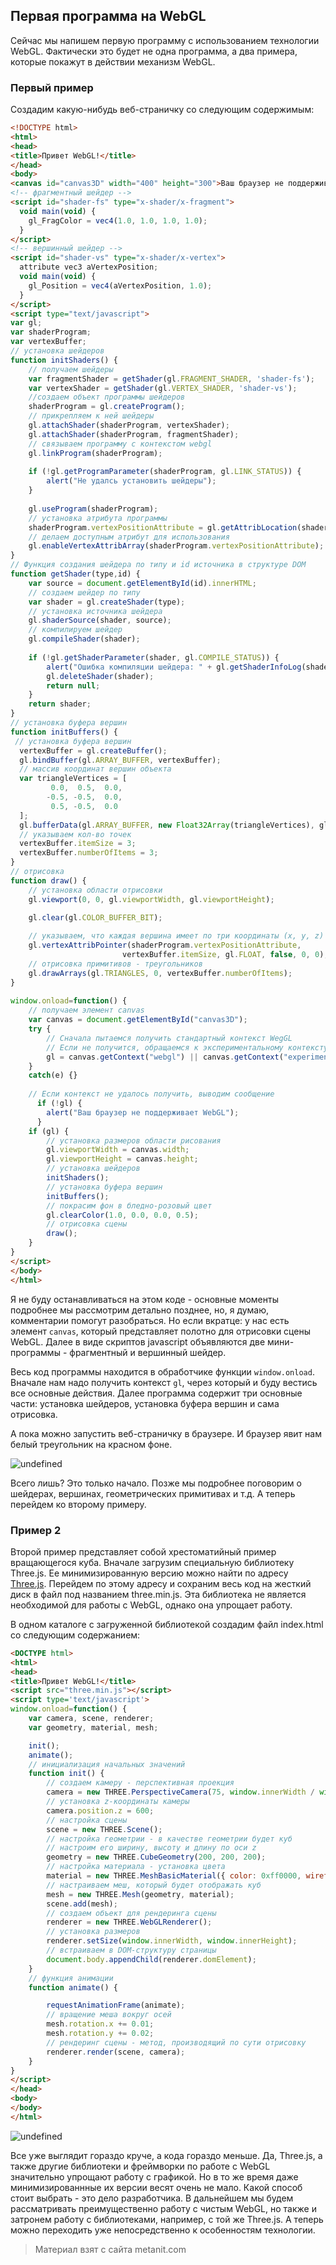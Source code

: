 ## Первая программа на WebGL

Сейчас мы напишем первую программу с использованием технологии WebGL. Фактически это будет не одна программа, а два примера, которые покажут в действии механизм WebGL.

### Первый пример

Создадим какую-нибудь веб-страничку со следующим содержимым:

```html
<!DOCTYPE html>
<html>
<head>
<title>Привет WebGL!</title>
</head>
<body>
<canvas id="canvas3D" width="400" height="300">Ваш браузер не поддерживает элемент canvas</canvas>
<!-- фрагментный шейдер -->
<script id="shader-fs" type="x-shader/x-fragment">
  void main(void) {
    gl_FragColor = vec4(1.0, 1.0, 1.0, 1.0);
  }
</script>
<!-- вершинный шейдер -->
<script id="shader-vs" type="x-shader/x-vertex">
  attribute vec3 aVertexPosition;
  void main(void) {
    gl_Position = vec4(aVertexPosition, 1.0);
  }
</script>
<script type="text/javascript">
var gl;
var shaderProgram;
var vertexBuffer;
// установка шейдеров
function initShaders() {
    // получаем шейдеры
    var fragmentShader = getShader(gl.FRAGMENT_SHADER, 'shader-fs');
    var vertexShader = getShader(gl.VERTEX_SHADER, 'shader-vs');
    //создаем объект программы шейдеров
    shaderProgram = gl.createProgram();
    // прикрепляем к ней шейдеры
    gl.attachShader(shaderProgram, vertexShader);
    gl.attachShader(shaderProgram, fragmentShader);
    // связываем программу с контекстом webgl
    gl.linkProgram(shaderProgram);
     
    if (!gl.getProgramParameter(shaderProgram, gl.LINK_STATUS)) {
        alert("Не удалсь установить шейдеры");
    }
     
    gl.useProgram(shaderProgram);
    // установка атрибута программы
    shaderProgram.vertexPositionAttribute = gl.getAttribLocation(shaderProgram, "aVertexPosition");
    // делаем доступным атрибут для использования
    gl.enableVertexAttribArray(shaderProgram.vertexPositionAttribute);
}
// Функция создания шейдера по типу и id источника в структуре DOM
function getShader(type,id) {
    var source = document.getElementById(id).innerHTML;
    // создаем шейдер по типу
    var shader = gl.createShader(type);
    // установка источника шейдера
    gl.shaderSource(shader, source);
    // компилируем шейдер
    gl.compileShader(shader);
  
    if (!gl.getShaderParameter(shader, gl.COMPILE_STATUS)) {
        alert("Ошибка компиляции шейдера: " + gl.getShaderInfoLog(shader));
        gl.deleteShader(shader);   
        return null;
    }
    return shader;  
}
// установка буфера вершин 
function initBuffers() {
 // установка буфера вершин
  vertexBuffer = gl.createBuffer();
  gl.bindBuffer(gl.ARRAY_BUFFER, vertexBuffer);
  // массив координат вершин объекта
  var triangleVertices = [
         0.0,  0.5,  0.0,
        -0.5, -0.5,  0.0,
         0.5, -0.5,  0.0
  ];
  gl.bufferData(gl.ARRAY_BUFFER, new Float32Array(triangleVertices), gl.STATIC_DRAW);
  // указываем кол-во точек
  vertexBuffer.itemSize = 3;
  vertexBuffer.numberOfItems = 3;
}
// отрисовка 
function draw() {    
    // установка области отрисовки
    gl.viewport(0, 0, gl.viewportWidth, gl.viewportHeight);

    gl.clear(gl.COLOR_BUFFER_BIT);
  
    // указываем, что каждая вершина имеет по три координаты (x, y, z)
    gl.vertexAttribPointer(shaderProgram.vertexPositionAttribute, 
                         vertexBuffer.itemSize, gl.FLOAT, false, 0, 0);
    // отрисовка примитивов - треугольников          
    gl.drawArrays(gl.TRIANGLES, 0, vertexBuffer.numberOfItems);
}
 
window.onload=function() {
    // получаем элемент canvas
    var canvas = document.getElementById("canvas3D");
    try {
        // Сначала пытаемся получить стандартный контекст WegGL
        // Если не получится, обращаемся к экспериментальному контексту
        gl = canvas.getContext("webgl") || canvas.getContext("experimental-webgl");
    }
    catch(e) {}
  
    // Если контекст не удалось получить, выводим сообщение
      if (!gl) {
        alert("Ваш браузер не поддерживает WebGL");
      }
    if (gl) {
        // установка размеров области рисования
        gl.viewportWidth = canvas.width;
        gl.viewportHeight = canvas.height;
        // установка шейдеров 
        initShaders();
        // установка буфера вершин
        initBuffers();
        // покрасим фон в бледно-розовый цвет
        gl.clearColor(1.0, 0.0, 0.0, 0.5);
        // отрисовка сцены
        draw();  
    }
}
</script>
</body>
</html>
```

Я не буду останавливаться на этом коде - основные моменты подробнее мы рассмотрим детально позднее, но, я думаю, комментарии помогут разобраться. Но если вкратце: у нас есть элемент `canvas`, который представляет полотно для отрисовки сцены WebGL. Далее в виде скриптов javascript объявляются две мини-программы - фрагментный и вершинный шейдер.

Весь код программы находится в обработчике функции `window.onload`. Вначале нам надо получить контекст `gl`, через который и буду вестись все основные действия. Далее программа содержит три основные части: установка шейдеров, установка буфера вершин и сама отрисовка.

А пока можно запустить веб-страничку в браузере. И браузер явит нам белый треугольник на красном фоне.

![undefined](https://metanit.com/web/webgl/pics/1.2.png)

Всего лишь? Это только начало. Позже мы подробнее поговорим о шейдерах, вершинах, геометрических примитивах и т.д. А теперь перейдем ко второму примеру.

### Пример 2

Второй пример представляет собой хрестоматийный пример вращающегося куба. Вначале загрузим специальную библиотеку Three.js. Ее минимизированную версию можно найти по адресу [Three.js](http://threejs.org/build/three.min.js). Перейдем по этому адресу и сохраним весь код на жесткий диск в файл под названием three.min.js. Эта библиотека не является необходимой для работы с WebGL, однако она упрощает работу.

В одном каталоге с загруженной библиотекой создадим файл index.html со следующим содержанием:

```html
<DOCTYPE html>
<html>
<head>
<title>Привет WebGL!</title>
<script src="three.min.js"></script>
<script type='text/javascript'>
window.onload=function() {
    var camera, scene, renderer;
    var geometry, material, mesh;

    init();
    animate();
    // инициализация начальных значений
    function init() {
        // создаем камеру - перспективная проекция
        camera = new THREE.PerspectiveCamera(75, window.innerWidth / window.innerHeight, 1, 1000);
        // установка z-координаты камеры
        camera.position.z = 600;
        // настройка сцены
        scene = new THREE.Scene();
        // настройка геометрии - в качестве геометрии будет куб
        // настроим его ширину, высоту и длину по оси z
        geometry = new THREE.CubeGeometry(200, 200, 200);
        // настройка материала - установка цвета
        material = new THREE.MeshBasicMaterial({ color: 0xff0000, wireframe: true});
        // настраиваем меш, который будет отображать куб
        mesh = new THREE.Mesh(geometry, material);
        scene.add(mesh);
        // создаем объект для рендеринга сцены
        renderer = new THREE.WebGLRenderer();
        // установка размеров
        renderer.setSize(window.innerWidth, window.innerHeight);
        // встраиваем в DOM-структуру страницы
        document.body.appendChild(renderer.domElement);
    }
    // функция анимации
    function animate() {

        requestAnimationFrame(animate);
        // вращение меша вокруг осей
        mesh.rotation.x += 0.01;
        mesh.rotation.y += 0.02;
        // рендеринг сцены - метод, производящий по сути отрисовку
        renderer.render(scene, camera);
    }
}
</script>
</head>
<body>
</body>
</html>
```

![undefined](https://metanit.com/web/webgl/pics/1.3.png)

Все уже выглядит гораздо круче, а кода гораздо меньше. Да, Three.js, а также другие библиотеки и фреймворки по работе с WebGL значительно упрощают работу с графикой. Но в то же время даже минимизированнные их версии весят очень не мало. Какой способ стоит выбрать - это дело разработчика. В дальнейшем мы будем рассматривать преимущественно работу с чистым WebGL, но также и затронем работу с библиотеками, например, с той же Three.js. А теперь можно переходить уже непосредственно к особенностям технологии.


> Материал взят с сайта metanit.com